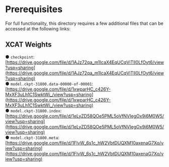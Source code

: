 # Prerequisites  

For full functionality, this directory requires a few additional files that can be accessed at the following links:  

## XCAT Weights  
  ● `checkpoint`: [https://drive.google.com/file/d/1AJz72qa_m1IcaX4EqUCqViTlI0LfOyt6/view?usp=sharing](https://drive.google.com/file/d/1AJz72qa_m1IcaX4EqUCqViTlI0LfOyt6/view?usp=sharing)     
  ● `model.ckpt-31800.data-00000-of-00001`: [https://drive.google.com/file/d/1xwparHC_c426Y-MxXF3uLh1C1SwktWi_/view?usp=sharing](https://drive.google.com/file/d/1xwparHC_c426Y-MxXF3uLh1C1SwktWi_/view?usp=sharing)   
  ● `model.ckpt-31800.index`: [https://drive.google.com/file/d/1eLyZD58QOe5PML5oVfNVIegOx9i6M0W5/view?usp=sharing](https://drive.google.com/file/d/1eLyZD58QOe5PML5oVfNVIegOx9i6M0W5/view?usp=sharing)     
  ● `model.ckpt-31800.meta`: [https://drive.google.com/file/d/1FlvW_6s1c_hW2VbtDUQXM10axenaG7Xo/view?usp=sharing](https://drive.google.com/file/d/1FlvW_6s1c_hW2VbtDUQXM10axenaG7Xo/view?usp=sharing)  